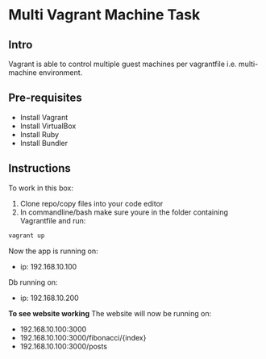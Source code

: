 # Multi Vagrant Machine Task

## Intro
Vagrant is able to control multiple guest machines per vagrantfile i.e. multi-machine environment.

## Pre-requisites
- Install Vagrant
- Install VirtualBox
- Install Ruby
- Install Bundler

## Instructions
To work in this box:
1. Clone repo/copy files into your code editor
2. In commandline/bash make sure youre in the folder containing Vagrantfile and run:
```bash
vagrant up
```

Now the app is running on:
- ip: 192.168.10.100

Db running on:
- ip: 192.168.10.200

**To see website working**
The website will now be running on:
- 192.168.10.100:3000
- 192.168.10.100:3000/fibonacci/{index}
- 192.168.10.100:3000/posts